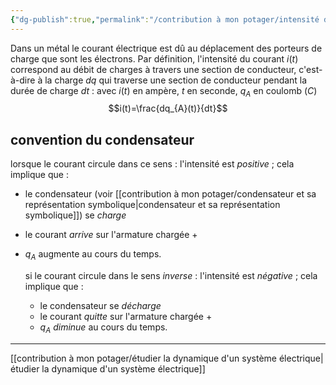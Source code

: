 ```yaml
---
{"dg-publish":true,"permalink":"/contribution à mon potager/intensité du courant électrique/"}
---
```


Dans un métal le courant électrique est dû au déplacement des porteurs de charge que sont les électrons.
Par définition, l'intensité du courant $i(t)$ correspond au débit de charges à travers une section de conducteur, c'est-à-dire à la charge $dq$ qui traverse une section de conducteur pendant la durée de charge $dt$ : avec $i(t)$ en ampère, $t$ en seconde, $q_{A}$ en coulomb ($C$)
$$i(t)=\frac{dq_{A}(t)}{dt}$$
## convention du condensateur
<style> .container {font-family: sans-serif; text-align: center;} .button-wrapper button {z-index: 1;height: 40px; width: 100px; margin: 10px;padding: 5px;} .excalidraw .App-menu_top .buttonList { display: flex;} .excalidraw-wrapper { height: 800px; margin: 50px; position: relative;} :root[dir="ltr"] .excalidraw .layer-ui__wrapper .zen-mode-transition.App-menu_bottom--transition-left {transform: none;} </style><script src="https://unpkg.com/react@17/umd/react.production.min.js"></script><script src="https://unpkg.com/react-dom@17/umd/react-dom.production.min.js"></script><script type="text/javascript" src="https://unpkg.com/@excalidraw/excalidraw@0/dist/excalidraw.production.min.js"></script><div id="convention_du_condensateurexcalidraw.md1"></div><script>(function(){const InitialData={"type":"excalidraw","version":2,"source":"https://excalidraw.com","elements":[{"type":"freedraw","version":3,"versionNonce":1565707280,"isDeleted":false,"id":"ojficfM6GO4Md9vG9Dgfd","fillStyle":"hachure","strokeWidth":1,"strokeStyle":"solid","roughness":1,"opacity":100,"angle":0,"x":-38.33331298828125,"y":-28.901023864746094,"strokeColor":"#000000","backgroundColor":"transparent","width":0.0001,"height":0.0001,"seed":1849626128,"groupIds":[],"roundness":null,"boundElements":[],"updated":1673724265064,"link":null,"locked":false,"points":[[0,0],[0.0001,0.0001]],"lastCommittedPoint":null,"simulatePressure":true,"pressures":[]},{"type":"freedraw","version":3,"versionNonce":1081515760,"isDeleted":false,"id":"pnAJTFYfucKYR4rdBS186","fillStyle":"hachure","strokeWidth":1,"strokeStyle":"solid","roughness":1,"opacity":100,"angle":0,"x":-101.66665649414062,"y":-28.901023864746094,"strokeColor":"#000000","backgroundColor":"transparent","width":0.0001,"height":0.0001,"seed":1864088816,"groupIds":[],"roundness":null,"boundElements":[],"updated":1673724269360,"link":null,"locked":false,"points":[[0,0],[0.0001,0.0001]],"lastCommittedPoint":null,"simulatePressure":true,"pressures":[]},{"type":"line","version":77,"versionNonce":873167376,"isDeleted":false,"id":"JCMXqnnfWr2Gc_Q-_DgqS","fillStyle":"hachure","strokeWidth":1,"strokeStyle":"solid","roughness":1,"opacity":100,"angle":0,"x":-156.33331298828125,"y":-29.567710876464844,"strokeColor":"#000000","backgroundColor":"transparent","width":80.66665649414062,"height":0,"seed":1216316944,"groupIds":[],"roundness":{"type":2},"boundElements":[],"updated":1673724293281,"link":null,"locked":false,"startBinding":null,"endBinding":null,"lastCommittedPoint":null,"startArrowhead":null,"endArrowhead":null,"points":[[0,0],[80.66665649414062,0]]},{"type":"line","version":27,"versionNonce":1351461104,"isDeleted":false,"id":"q9jjIBUC_UJaanFqzJjnY","fillStyle":"hachure","strokeWidth":1,"strokeStyle":"solid","roughness":1,"opacity":100,"angle":0,"x":-6.33331298828125,"y":-28.23436737060547,"strokeColor":"#000000","backgroundColor":"transparent","width":55.333343505859375,"height":0.666656494140625,"seed":847600,"groupIds":[],"roundness":{"type":2},"boundElements":[],"updated":1673724298215,"link":null,"locked":false,"startBinding":null,"endBinding":null,"lastCommittedPoint":null,"startArrowhead":null,"endArrowhead":null,"points":[[0,0],[-55.333343505859375,-0.666656494140625]]},{"type":"line","version":33,"versionNonce":803154672,"isDeleted":false,"id":"SA4szVnih_NIm3j6qDAJ7","fillStyle":"hachure","strokeWidth":1,"strokeStyle":"solid","roughness":1,"opacity":100,"angle":0,"x":-73.66665649414062,"y":-52.901023864746094,"strokeColor":"#000000","backgroundColor":"transparent","width":0,"height":54.666656494140625,"seed":1959463664,"groupIds":[],"roundness":{"type":2},"boundElements":[],"updated":1673724308651,"link":null,"locked":false,"startBinding":null,"endBinding":null,"lastCommittedPoint":null,"startArrowhead":null,"endArrowhead":null,"points":[[0,0],[0,54.666656494140625]]},{"type":"line","version":59,"versionNonce":367027952,"isDeleted":false,"id":"CU5s4khhyl4KIb-hqIeOF","fillStyle":"hachure","strokeWidth":1,"strokeStyle":"solid","roughness":1,"opacity":100,"angle":0,"x":-62.33331298828125,"y":-50.90105438232422,"strokeColor":"#000000","backgroundColor":"transparent","width":1.33331298828125,"height":52.000030517578125,"seed":556874768,"groupIds":[],"roundness":{"type":2},"boundElements":[],"updated":1673724332232,"link":null,"locked":false,"startBinding":null,"endBinding":null,"lastCommittedPoint":null,"startArrowhead":null,"endArrowhead":null,"points":[[0,0],[1.33331298828125,52.000030517578125]]},{"type":"text","version":3,"versionNonce":486313200,"isDeleted":false,"id":"AOafBDzx","fillStyle":"hachure","strokeWidth":1,"strokeStyle":"solid","roughness":1,"opacity":100,"angle":0,"x":-89,"y":-67.56771087646484,"strokeColor":"#000000","backgroundColor":"transparent","width":13,"height":25,"seed":1900505840,"groupIds":[],"roundness":null,"boundElements":[],"updated":1673724339339,"link":null,"locked":false,"fontSize":20,"fontFamily":1,"text":"+","rawText":"+","baseline":18,"textAlign":"left","verticalAlign":"top","containerId":null,"originalText":"+"},{"type":"text","version":34,"versionNonce":72791280,"isDeleted":false,"id":"2qzvrI0Z","fillStyle":"hachure","strokeWidth":1,"strokeStyle":"solid","roughness":1,"opacity":100,"angle":0,"x":-56.666656494140625,"y":-68.90105438232422,"strokeColor":"#000000","backgroundColor":"transparent","width":9,"height":25,"seed":1343361264,"groupIds":[],"roundness":null,"boundElements":[],"updated":1673724358759,"link":null,"locked":false,"fontSize":20,"fontFamily":1,"text":"-","rawText":"-","baseline":18,"textAlign":"left","verticalAlign":"top","containerId":null,"originalText":"-"},{"type":"image","version":65,"versionNonce":660751888,"isDeleted":false,"id":"mumyQvle","fillStyle":"hachure","strokeWidth":1,"strokeStyle":"solid","roughness":1,"opacity":100,"angle":0,"x":-93.16665649414062,"y":-79.13542938232422,"strokeColor":"#000000","backgroundColor":"transparent","width":19,"height":12,"seed":56671,"groupIds":[],"roundness":null,"boundElements":[],"updated":1673724392721,"link":null,"locked":false,"status":"pending","fileId":"4be02faa2790f46115e2720c2c899bc730e07e83","scale":[1,1]},{"type":"image","version":50,"versionNonce":1893151984,"isDeleted":false,"id":"j39AxTkt","fillStyle":"hachure","strokeWidth":1,"strokeStyle":"solid","roughness":1,"opacity":100,"angle":0,"x":-65.16665649414062,"y":-79.13542938232422,"strokeColor":"#000000","backgroundColor":"transparent","width":19,"height":12,"seed":10675,"groupIds":[],"roundness":null,"boundElements":[],"updated":1673724407204,"link":null,"locked":false,"status":"pending","fileId":"f642eba02894b45d1b475f3152da0182f5ef8977","scale":[1,1]},{"type":"arrow","version":142,"versionNonce":1690805264,"isDeleted":false,"id":"LJbEXkERt3oC_Ipi-1ZAg","fillStyle":"hachure","strokeWidth":1,"strokeStyle":"solid","roughness":1,"opacity":100,"angle":0,"x":-7.828393343677213,"y":22.464506438284207,"strokeColor":"#5c940d","backgroundColor":"transparent","width":125.8382631504634,"height":2.698873808889676,"seed":1812141808,"groupIds":[],"roundness":{"type":2},"boundElements":[],"updated":1673724499441,"link":null,"locked":false,"startBinding":{"elementId":"dLBEhfbm","gap":9.900094696969695,"focus":1.5978215299798868},"endBinding":null,"lastCommittedPoint":null,"startArrowhead":null,"endArrowhead":"arrow","points":[[0,0],[-125.8382631504634,-2.698873808889676]]},{"type":"image","version":153,"versionNonce":98976496,"isDeleted":false,"id":"dLBEhfbm","fillStyle":"hachure","strokeWidth":1,"strokeStyle":"solid","roughness":1,"opacity":100,"angle":0,"x":-44,"y":32.364601135253906,"strokeColor":"#000000","backgroundColor":"transparent","width":72.06060606060606,"height":29,"seed":99157,"groupIds":[],"roundness":null,"boundElements":[{"id":"LJbEXkERt3oC_Ipi-1ZAg","type":"arrow"}],"updated":1673724499440,"link":null,"locked":false,"status":"pending","fileId":"434e98dfe50ca9cb284a4646280cf94e84666735","scale":[1,1]},{"id":"BZwq0EGofxGb8MeHMEg8p","type":"arrow","x":-169,"y":-30.901023864746094,"width":45.33331298828125,"height":2.666656494140625,"angle":0,"strokeColor":"#c92a2a","backgroundColor":"transparent","fillStyle":"hachure","strokeWidth":1,"strokeStyle":"solid","roughness":1,"opacity":100,"groupIds":[],"roundness":{"type":2},"seed":1649975824,"version":76,"versionNonce":1945081360,"isDeleted":false,"boundElements":null,"updated":1673724525241,"link":null,"locked":false,"points":[[0,0],[45.33331298828125,2.666656494140625]],"lastCommittedPoint":null,"startBinding":null,"endBinding":null,"startArrowhead":null,"endArrowhead":"arrow"},{"id":"qcTFIYBI","type":"text","x":-137,"y":-60.567710876464844,"width":12,"height":25,"angle":0,"strokeColor":"#c92a2a","backgroundColor":"transparent","fillStyle":"hachure","strokeWidth":1,"strokeStyle":"solid","roughness":1,"opacity":100,"groupIds":[],"roundness":null,"seed":409817616,"version":3,"versionNonce":823693328,"isDeleted":false,"boundElements":null,"updated":1673724535736,"link":null,"locked":false,"text":"I","rawText":"I","fontSize":20,"fontFamily":1,"textAlign":"left","verticalAlign":"top","baseline":18,"containerId":null,"originalText":"I"},{"id":"PwKVkWtU","type":"text","x":-259,"y":-75.56771087646484,"width":150,"height":25,"angle":0,"strokeColor":"#000000","backgroundColor":"transparent","fillStyle":"hachure","strokeWidth":1,"strokeStyle":"solid","roughness":1,"opacity":100,"groupIds":[],"roundness":null,"seed":1030724336,"version":68,"versionNonce":578322672,"isDeleted":false,"boundElements":null,"updated":1673724555409,"link":null,"locked":false,"text":"sens algébrique","rawText":"sens algébrique","fontSize":20,"fontFamily":1,"textAlign":"left","verticalAlign":"top","baseline":18,"containerId":null,"originalText":"sens algébrique"},{"id":"wqUfPfxQ","type":"text","x":-103,"y":-55.567710876464844,"width":14,"height":25,"angle":0,"strokeColor":"#000000","backgroundColor":"transparent","fillStyle":"hachure","strokeWidth":1,"strokeStyle":"solid","roughness":1,"opacity":100,"groupIds":[],"roundness":null,"seed":1981875440,"version":5,"versionNonce":343443696,"isDeleted":false,"boundElements":null,"updated":1673724563788,"link":null,"locked":false,"text":"A","rawText":"A","fontSize":20,"fontFamily":1,"textAlign":"left","verticalAlign":"top","baseline":18,"containerId":null,"originalText":"A"},{"id":"yfj3kf86","type":"text","x":-44,"y":-52.567710876464844,"width":15,"height":25,"angle":0,"strokeColor":"#000000","backgroundColor":"transparent","fillStyle":"hachure","strokeWidth":1,"strokeStyle":"solid","roughness":1,"opacity":100,"groupIds":[],"roundness":null,"seed":46300176,"version":3,"versionNonce":725121552,"isDeleted":false,"boundElements":null,"updated":1673724566870,"link":null,"locked":false,"text":"B","rawText":"B","fontSize":20,"fontFamily":1,"textAlign":"left","verticalAlign":"top","baseline":18,"containerId":null,"originalText":"B"}],"appState":{"theme":"light","viewBackgroundColor":"#ffffff","currentItemStrokeColor":"#000000","currentItemBackgroundColor":"transparent","currentItemFillStyle":"hachure","currentItemStrokeWidth":1,"currentItemStrokeStyle":"solid","currentItemRoughness":1,"currentItemOpacity":100,"currentItemFontFamily":1,"currentItemFontSize":20,"currentItemTextAlign":"left","currentItemStartArrowhead":null,"currentItemEndArrowhead":"arrow","scrollX":266,"scrollY":315.765625,"zoom":{"value":1},"currentItemRoundness":"round","gridSize":null,"colorPalette":{}},"files":{}};InitialData.scrollToContent=true;App=()=>{const e=React.useRef(null),t=React.useRef(null),[n,i]=React.useState({width:void 0,height:void 0});return React.useEffect(()=>{i({width:t.current.getBoundingClientRect().width,height:t.current.getBoundingClientRect().height});const e=()=>{i({width:t.current.getBoundingClientRect().width,height:t.current.getBoundingClientRect().height})};return window.addEventListener("resize",e),()=>window.removeEventListener("resize",e)},[t]),React.createElement(React.Fragment,null,React.createElement("div",{className:"excalidraw-wrapper",ref:t},React.createElement(ExcalidrawLib.Excalidraw,{ref:e,width:n.width,height:n.height,initialData:InitialData,viewModeEnabled:!0,zenModeEnabled:!0,gridModeEnabled:!1})))},excalidrawWrapper=document.getElementById("convention_du_condensateurexcalidraw.md1");ReactDOM.render(React.createElement(App),excalidrawWrapper);})();</script>
lorsque le courant circule dans ce sens :
l'intensité est *positive* ; cela implique que :
- le condensateur (voir [[contribution à mon potager/condensateur et sa représentation symbolique\|condensateur et sa représentation symbolique]]) se *charge*
- le courant *arrive* sur l'armature chargée +
- $q_{A}$ augmente au cours du temps.

	si le courant circule dans le sens *inverse* :
	l'intensité est *négative* ; cela implique que :
	- le condensateur se *décharge*
	- le courant *quitte* sur l'armature chargée +
	- $q_{A}$ *diminue* au cours du temps.

---
[[contribution à mon potager/étudier la dynamique d'un système électrique\|étudier la dynamique d'un système électrique]]